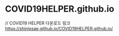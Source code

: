 # COVID19HELPER.github.io

// COVID19 HELPER 다운로드 링크
https://shinipsae.github.io/COVID19HELPER.github.io/
